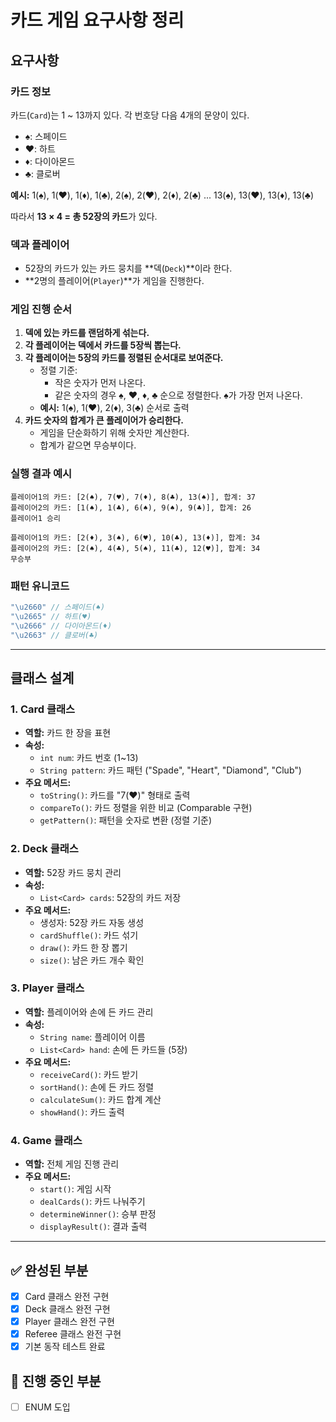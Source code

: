 # 카드 게임 요구사항 정리

## 요구사항

### 카드 정보
카드(`Card`)는 1 ~ 13까지 있다. 각 번호당 다음 4개의 문양이 있다.
- ♠: 스페이드
- ♥: 하트  
- ♦: 다이아몬드
- ♣: 클로버

**예시:** 1(♠), 1(♥), 1(♦), 1(♣), 2(♠), 2(♥), 2(♦), 2(♣) ... 13(♠), 13(♥), 13(♦), 13(♣)

따라서 **13 × 4 = 총 52장의 카드**가 있다.

### 덱과 플레이어
- 52장의 카드가 있는 카드 뭉치를 **덱(`Deck`)**이라 한다.
- **2명의 플레이어(`Player`)**가 게임을 진행한다.

### 게임 진행 순서
1. **덱에 있는 카드를 랜덤하게 섞는다.**
2. **각 플레이어는 덱에서 카드를 5장씩 뽑는다.**
3. **각 플레이어는 5장의 카드를 정렬된 순서대로 보여준다.**
   - 정렬 기준:
     - 작은 숫자가 먼저 나온다.
     - 같은 숫자의 경우 ♠, ♥, ♦, ♣ 순으로 정렬한다. ♠가 가장 먼저 나온다.
   - **예시:** 1(♠), 1(♥), 2(♦), 3(♣) 순서로 출력
4. **카드 숫자의 합계가 큰 플레이어가 승리한다.**
   - 게임을 단순화하기 위해 숫자만 계산한다.
   - 합계가 같으면 무승부이다.

### 실행 결과 예시
```
플레이어1의 카드: [2(♠), 7(♥), 7(♦), 8(♣), 13(♠)], 합계: 37
플레이어2의 카드: [1(♠), 1(♣), 6(♠), 9(♠), 9(♣)], 합계: 26
플레이어1 승리
```

```
플레이어1의 카드: [2(♦), 3(♠), 6(♥), 10(♣), 13(♦)], 합계: 34
플레이어2의 카드: [2(♠), 4(♣), 5(♠), 11(♣), 12(♥)], 합계: 34
무승부
```

### 패턴 유니코드
```java
"\u2660" // 스페이드(♠)
"\u2665" // 하트(♥)
"\u2666" // 다이아몬드(♦)
"\u2663" // 클로버(♣)
```

---

## 클래스 설계

### 1. Card 클래스
- **역할:** 카드 한 장을 표현
- **속성:**
  - `int num`: 카드 번호 (1~13)
  - `String pattern`: 카드 패턴 ("Spade", "Heart", "Diamond", "Club")
- **주요 메서드:**
  - `toString()`: 카드를 "7(♥)" 형태로 출력
  - `compareTo()`: 카드 정렬을 위한 비교 (Comparable 구현)
  - `getPattern()`: 패턴을 숫자로 변환 (정렬 기준)

### 2. Deck 클래스
- **역할:** 52장 카드 뭉치 관리
- **속성:**
  - `List<Card> cards`: 52장의 카드 저장
- **주요 메서드:**
  - 생성자: 52장 카드 자동 생성
  - `cardShuffle()`: 카드 섞기
  - `draw()`: 카드 한 장 뽑기
  - `size()`: 남은 카드 개수 확인

### 3. Player 클래스
- **역할:** 플레이어와 손에 든 카드 관리
- **속성:**
  - `String name`: 플레이어 이름
  - `List<Card> hand`: 손에 든 카드들 (5장)
- **주요 메서드:**
  - `receiveCard()`: 카드 받기
  - `sortHand()`: 손에 든 카드 정렬
  - `calculateSum()`: 카드 합계 계산
  - `showHand()`: 카드 출력

### 4. Game 클래스
- **역할:** 전체 게임 진행 관리
- **주요 메서드:**
  - `start()`: 게임 시작
  - `dealCards()`: 카드 나눠주기
  - `determineWinner()`: 승부 판정
  - `displayResult()`: 결과 출력

---

## ✅ 완성된 부분
- [x] Card 클래스 완전 구현
- [x] Deck 클래스 완전 구현
- [x] Player 클래스 완전 구현
- [x] Referee 클래스 완전 구현
- [x] 기본 동작 테스트 완료

## 🚧 진행 중인 부분
- [ ] ENUM 도입